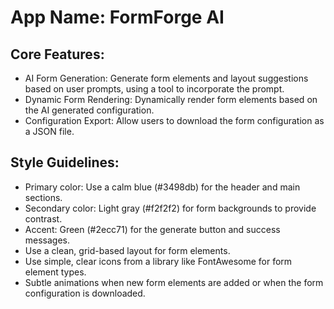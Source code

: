 # **App Name**: FormForge AI

## Core Features:

- AI Form Generation: Generate form elements and layout suggestions based on user prompts, using a tool to incorporate the prompt.
- Dynamic Form Rendering: Dynamically render form elements based on the AI generated configuration.
- Configuration Export: Allow users to download the form configuration as a JSON file.

## Style Guidelines:

- Primary color: Use a calm blue (#3498db) for the header and main sections.
- Secondary color: Light gray (#f2f2f2) for form backgrounds to provide contrast.
- Accent: Green (#2ecc71) for the generate button and success messages.
- Use a clean, grid-based layout for form elements.
- Use simple, clear icons from a library like FontAwesome for form element types.
- Subtle animations when new form elements are added or when the form configuration is downloaded.